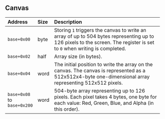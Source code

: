 ## Canvas

| **Address**                         | **Size** | **Description**                                                                                                                                                         |
| :---------------------------------- | :------- | :---------------------------------------------------------------------------------------------------------------------------------------------------------------------- |
| `base+0x00`                         | byte     | Storing `1` triggers the canvas to write an array of up to 504 bytes representing up to 126 pixels to the screen. The register is set to `0` when writing is completed. |
| `base+0x02`                         | half     | Array size (in bytes).                                                                                                                                                  |
| `base+0x04`                         | word     | The initial position to write the array on the canvas. The canvas is represented as a 512x512x4-byte one-dimensional array representing 512x512 pixels.                 |
| `base+0x08`</br>to</br>`base+0x200` | word     | 504-byte array representing up to 126 pixels. Each pixel takes 4 bytes, one byte for each value: Red, Green, Blue, and Alpha (in this order).                           |

